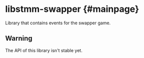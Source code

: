 libstmm-swapper                                                   {#mainpage}
===============

Library that contains events for the swapper game.



Warning
-------
The API of this library isn't stable yet.
